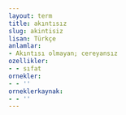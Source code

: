 ```yaml
---
layout: term
title: akıntısız
slug: akintisiz
lisan: Türkçe
anlamlar:
- Akıntısı olmayan; cereyansız
ozellikler:
- - sıfat
ornekler:
- - ''
orneklerkaynak:
- - ''
---
```

